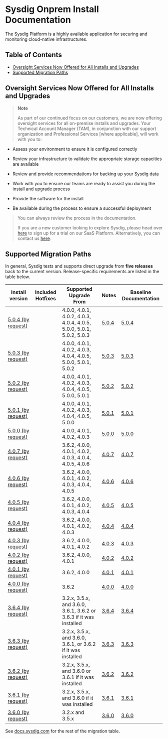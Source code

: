 # Sysdig Onprem Install Documentation

The Sysdig Platform is a highly available application for securing and monitoring cloud-native infrastructures.

## Table of Contents
  * [Oversight Services Now Offered for All Installs and Upgrades](#oversight-services-now-offered-for-all-installs-and-upgrades)
  * [Supported Migration Paths](#supported-migration-paths)

## Oversight Services Now Offered for All Installs and Upgrades

> **Note**
>
> As part of our continued focus on our customers, we are now offering oversight services for all on-premise installs and upgrades. Your Technical Account Manager (TAM), in conjunction with our support organization and Professional Services \[where applicable\], will work with you to:

-   Assess your environment to ensure it is configured correctly

-   Review your infrastructure to validate the appropriate storage capacities are available

-   Review and provide recommendations for backing up your Sysdig data

-   Work with you to ensure our teams are ready to assist you during the install and upgrade process

-   Provide the software for the install

-   Be available during the process to ensure a successful deployment

> You can always review the process in the documentation.
>
> If you are a new customer looking to explore Sysdig, please head over [here](https://sysdig.com/company/freetrial/) to sign up for a trial on our SaaS Platform. Alternatively, you can contact us [here](https://sysdig.com/company/contactus/).

## Supported Migration Paths

In general, Sysdig tests and supports direct upgrade from **five releases** back to the current version. Release-specific requirements are listed in the table below.

|Install version | Included Hotfixes | Supported Upgrade From | Notes | Baseline Documentation |
|---|---|---|---|---|
| [5.0.4 (by request)](5.0.4)| | 4.0.0, 4.0.1, 4.0.2, 4.0.3, 4.0.4, 4.0.5, 5.0.0, 5.0.1, 5.0.2, 5.0.3 | [5.0.4](https://docs.sysdig.com/en/sysdig-on-premises-release-notes.html) | [5.0.4](5.0.4)
| [5.0.3 (by request)](5.0.3)| | 4.0.0, 4.0.1, 4.0.2, 4.0.3, 4.0.4, 4.0.5, 5.0.0, 5.0.1, 5.0.2 | [5.0.3](https://docs.sysdig.com/en/sysdig-on-premises-release-notes.html) | [5.0.3](5.0.3)
| [5.0.2 (by request)](5.0.2)| | 4.0.0, 4.0.1, 4.0.2, 4.0.3, 4.0.4, 4.0.5, 5.0.0, 5.0.1 | [5.0.2](https://docs.sysdig.com/en/sysdig-on-premises-release-notes.html) | [5.0.2](5.0.2)
| [5.0.1 (by request)](5.0.1)| | 4.0.0, 4.0.1, 4.0.2, 4.0.3, 4.0.4, 4.0.5, 5.0.0 | [5.0.1](https://docs.sysdig.com/en/sysdig-on-premises-release-notes.html) | [5.0.1](5.0.1)
| [5.0.0 (by request)](5.0.0)| | 4.0.0, 4.0.1, 4.0.2, 4.0.3 | [5.0.0](https://docs.sysdig.com/en/sysdig-on-premises-release-notes.html) | [5.0.0](5.0.0)
| [4.0.7 (by request)](4.0.7)| | 3.6.2, 4.0.0, 4.0.1, 4.0.2, 4.0.3, 4.0.4, 4.0.5, 4.0.6 | [4.0.7](https://docs.sysdig.com/en/sysdig-on-premises-release-notes.html) | [4.0.7](4.0.7)
| [4.0.6 (by request)](4.0.6)| | 3.6.2, 4.0.0, 4.0.1, 4.0.2, 4.0.3, 4.0.4, 4.0.5 | [4.0.6](https://docs.sysdig.com/en/sysdig-on-premises-release-notes.html) | [4.0.6](4.0.6)
| [4.0.5 (by request)](4.0.5)| | 3.6.2, 4.0.0, 4.0.1, 4.0.2, 4.0.3, 4.0.4 | [4.0.5](https://docs.sysdig.com/en/sysdig-on-premises-release-notes.html) | [4.0.5](4.0.5)
| [4.0.4 (by request)](4.0.4)| | 3.6.2, 4.0.0, 4.0.1, 4.0.2, 4.0.3 | [4.0.4](https://docs.sysdig.com/en/sysdig-on-premises-release-notes.html) | [4.0.4](4.0.4)
| [4.0.3 (by request)](4.0.3)| | 3.6.2, 4.0.0, 4.0.1, 4.0.2 | [4.0.3](https://docs.sysdig.com/en/sysdig-on-premises-release-notes.html) | [4.0.3](4.0.3)
| [4.0.2 (by request)](4.0.2)| | 3.6.2, 4.0.0, 4.0.1 | [4.0.2](https://docs.sysdig.com/en/sysdig-on-premises-release-notes.html) | [4.0.2](4.0.2)
| [4.0.1 (by request)](4.0.1)| | 3.6.2, 4.0.0 | [4.0.1](https://docs.sysdig.com/en/sysdig-on-premises-release-notes.html) | [4.0.1](4.0.1)
| [4.0.0 (by request)](4.0.0)| | 3.6.2 | [4.0.0](https://docs.sysdig.com/en/sysdig-on-premises-release-notes.html) | [4.0.0](4.0.0)
| [3.6.4 (by request)](3.6.4)| | 3.2.x, 3.5.x, and 3.6.0, 3.6.1, 3.6.2 or 3.6.3 if it was installed | [3.6.4](https://docs.sysdig.com/en/sysdig-on-premises-release-notes.html) | [3.6.4](3.6.4)
| [3.6.3 (by request)](3.6.3)| | 3.2.x, 3.5.x, and 3.6.0, 3.6.1, or 3.6.2 if it was installed | [3.6.3](https://docs.sysdig.com/en/sysdig-on-premises-release-notes.html) | [3.6.3](3.6.3)
| [3.6.2 (by request)](3.6.2)| | 3.2.x, 3.5.x, and 3.6.0 or 3.6.1 if it was installed | [3.6.2](https://docs.sysdig.com/en/sysdig-on-premises-release-notes.html) | [3.6.2](3.6.2)
| [3.6.1 (by request)](3.6.1)| | 3.2.x, 3.5.x, and 3.6.0 if it was installed | [3.6.1](https://docs.sysdig.com/en/sysdig-on-premises-release-notes.html) | [3.6.1](3.6.1)
| [3.6.0 (by request)](3.6.0)| | 3.2.x and 3.5.x | [3.6.0](https://docs.sysdig.com/en/sysdig-on-premises-release-notes.html) | [3.6.0](3.6.0)


See [docs.sysdig.com](https://docs.sysdig.com/en/on-premises-upgrades.html#UUID-99ec8b45-9aed-4aff-d86b-ad17bc8ef333_UUID-92d3fce4-1e95-4f25-056c-3cc177380de6) for the rest of the migration table.
